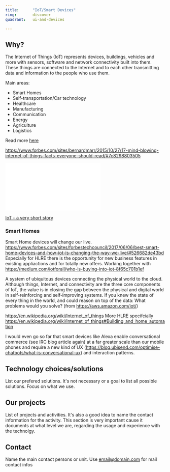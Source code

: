 ```yaml
---
title:      "IoT/Smart Devices"
ring:       discover
quadrant:   ui-and-devices

---
```


## Why? ##

The Internet of Things (IoT) represents devices, buildings, vehicles and more with sensors, software and network connectivity built into them. These things are connected to the Internet and to each other transmitting data and information to the people who use them.

Main areas:

* Smart Homes
* Self-transportation/Car technology
* Healthcare
* Manufacturing
* Communication
* Energy
* Agriculture
* Logistics

Read more [here](https://graduatedegrees.online.njit.edu/resources/msee/msee-articles/8-ways-the-internet-of-things-will-change-our-lives/)

https://www.forbes.com/sites/bernardmarr/2015/10/27/17-mind-blowing-internet-of-things-facts-everyone-should-read/#7c8298803505
<iframe src='//players.brightcove.net/2097119709001/4kXWOFbfYx_default/index.html?videoId=4609490745001' allowfullscreen frameborder=0></iframe>


[IoT - a very short story](https://www.iso.org/files/live/sites/isoorg/files/archive/Ref2112/ref2112_infography_iot.pdf)

### Smart Homes ###
Smart Home devices will change our live.
https://www.forbes.com/sites/forbestechcouncil/2017/06/06/best-smart-home-devices-and-how-iot-is-changing-the-way-we-live/#526682de43bd
Especially for HLRE there is the opportunity for new business features in existing appliactions and for totally new offers.
Working together with 
https://medium.com/iotforall/who-is-buying-into-iot-8f65c701b1ef

A system of ubiquitous devices connecting the physical world to the cloud.
Although things, Internet, and connectivity are the three core components of IoT, the value is in closing the gap between the physical and digital world in self-reinforcing and self-improving systems.
If you knew the state of every thing in the world, and could reason on top of the data: What problems would you solve?
(from https://aws.amazon.com/iot/)

https://en.wikipedia.org/wiki/Internet_of_things
More HLRE specifcially https://en.wikipedia.org/wiki/Internet_of_things#Building_and_home_automation



I would even go so far that smart devices like Alexa enable conversational commerce (see IRC blog article again) at a far greater scale than our mobile phones and require a new kind of UX (https://blog.ubisend.com/optimise-chatbots/what-is-conversational-ux) and interaction patterns.

## Technology choices/solutions ##

List our prefered solutions. It's not necessary or a goal to list all possible solutions. Focus on what we use.

## Our projects ##

List of projects and activities. It's also a good idea to name the contact information for the activity.
This section is very important cause it documents at what level we are, regarding the usage and experience with the technolgy. 

## Contact ##

Name the main contact persons or unit.
Use <email@domain.com> for mail contact infos
